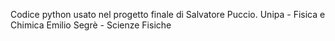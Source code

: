 Codice python usato nel progetto finale di Salvatore Puccio.
Unipa - Fisica e Chimica Emilio Segrè - Scienze Fisiche
